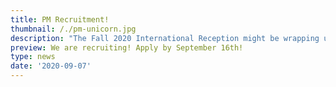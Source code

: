 ```yaml
---
title: PM Recruitment!
thumbnail: /./pm-unicorn.jpg
description: "The Fall 2020 International Reception might be wrapping up, but that does not mean that we are slowing down! We are currently planning for our Spring 2021 THS International Reception!\U0001F929\n\nTHS International is **looking for our next Project Manager (PM)** for the Spring 2021 THS International Reception! \U0001F60D Apply if you want to lead the welcome reception for around 600 new incoming exchange students to KTH and develop your managerial skills! More info can be found in the application form below and on our [PM page](https://www.thsint.se/pm)! \U0001F60E\n\n\U0001F419 **Apply here:** bit.ly/IRVT21PM\n\n\U0001F419 **Final deadline:** September 16th\n\n\U0001F419 **Note:** This will be a rolling application. \n\nIf have any questions, don’t hesitate to contact the Head of Social and International Relations at THS, international@ths.kth.se"
preview: We are recruiting! Apply by September 16th!
type: news
date: '2020-09-07'
---
```



